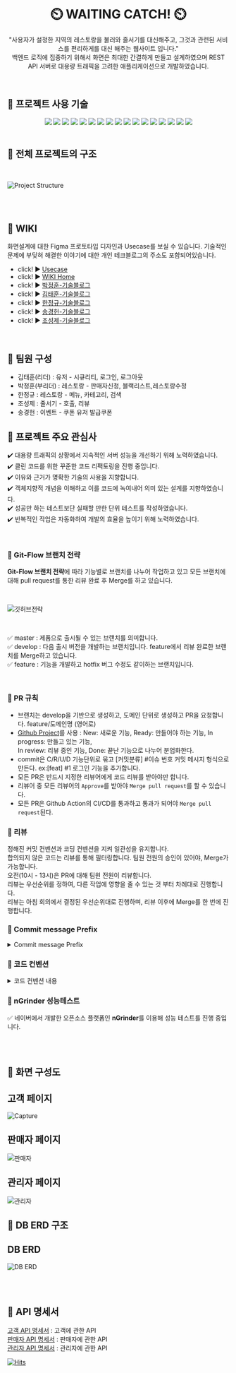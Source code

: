 <h1 align="center" >
 ⏲️ WAITING CATCH! ⏲️
</h1>
<p align="center">
"사용자가 설정한 지역의 레스토랑을 불러와 줄서기를 대신해주고, 그것과 관련된 서비스를 편리하게를 대신 해주는 웹사이트 입니다."<br> 백엔드 로직에 집중하기 위해서 화면은 최대한 간결하게 만들고 설계하였으며 REST API 서버로 대용량 트래픽을 고려한 애플리케이션으로 개발하였습니다. </p>
<br>

## :rocket: 프로젝트 사용 기술 <br>

<div align=center>
 <img src="https://img.shields.io/badge/spring-6DB33F?style=for-the-badge&logo=spring&logoColor=white">
 <img src="https://img.shields.io/badge/Java-007396?style=for-the-badge&logo=openjdk&logoColor=white">
 <img src="https://img.shields.io/badge/Gradle-02303A?style=for-the-badge&logo=gradle&logoColor=white">
 <img src="https://img.shields.io/badge/spring boot-6DB33F?style=for-the-badge&logo=springboot&logoColor=white">
 <img src="https://img.shields.io/badge/Spring_Security-6DB33F?style=for-the-badge&logo=Spring-Security&logoColor=white">
 <img src="https://img.shields.io/badge/Mysql-4479A1?style=for-the-badge&logo=mysql&logoColor=white">
 <img src="https://img.shields.io/badge/Redis-DC382D?style=for-the-badge&logo=redis&logoColor=white">
 <img src="https://img.shields.io/badge/Hibernate-59666C?style=for-the-badge&logo=Hibernate&logoColor=white">
 <img src="https://img.shields.io/badge/Google API-4285F4?style=for-the-badge&logo=google&logoColor=white">
 <img src="https://img.shields.io/badge/Naver API-03C75A?style=for-the-badge&logo=naver&logoColor=white">
 <img src="https://img.shields.io/badge/KAKAO API-FFCD00?style=for-the-badge&logo=kakao&logoColor=white">
 <img src="https://img.shields.io/badge/AWS EC2-FF9900?style=for-the-badge&logo=amazon-ec2&logoColor=white">
 <img src="https://img.shields.io/badge/AWS S3-569A31?style=for-the-badge&logo=amazon-s3&logoColor=white">
 <img src="https://img.shields.io/badge/nGrinder-F79A10?style=for-the-badge&logo=ngrinder&logoColor=white">
 <img src="https://img.shields.io/badge/IntelliJ-000000?style=for-the-badge&logo=intellij-idea&logoColor=white">
 <img src="https://img.shields.io/badge/Github-181717?style=for-the-badge&logo=github&logoColor=white">
 <img src="https://img.shields.io/badge/postman-FF6C37?style=for-the-badge&logo=postman&logoColor=white">
</div>

<br>

## :rocket: 전체 프로젝트의 구조

<br>

![Project Structure](https://user-images.githubusercontent.com/83831110/220520960-4fe34da8-7729-405b-82de-e5594dbfc467.png)


<br>
<br>

## :rocket: WIKI

화면설계에 대한 Figma 프로토타입 디자인과 Usecase를 보실 수 있습니다. 기술적인 문제에 부딪혀 해결한 이야기에 대한 개인 테크블로그의 주소도 포함되어있습니다.

- click! :arrow_forward: [Usecase](https://github.com/mitoconcrete/waiting-catch-project/wiki/Use-Case)
- click! :arrow_forward: [WIKI Home](https://github.com/mitoconcrete/waiting-catch-project/wiki)
- click! :arrow_forward: [박정훈-기술블로그](https://velog.io/@dudaksdk3214)
- click! :arrow_forward: [김태훈-기술블로그](https://mitoconcrete.github.io)
- click! :arrow_forward: [한정규-기술블로그](https://jk891113.tistory.com/)
- click! :arrow_forward: [송경헌-기술블로그](https://velog.io/@rianbowgift)
- click! :arrow_forward: [조성제-기술블로그](https://velog.io/@sj_)

<br>

## 👥 팀원 구성

- 김태훈(리더) : 유저 - 시큐리티, 로그인, 로그아웃<br>
- 박정훈(부리더) : 레스토랑 - 판매자신청, 블랙리스트,레스토랑수정<br>
- 한정규 : 레스토랑 - 메뉴, 카테고리, 검색<br>
- 조성제 : 줄서기 - 호출, 리뷰<br>
- 송경헌 : 이벤트 - 쿠폰 유저 발급쿠폰<br>

## :rocket: 프로젝트 주요 관심사

:heavy_check_mark: 대용량 트래픽의 상황에서 지속적인 서버 성능을 개선하기 위해 노력하였습니다.    
:heavy_check_mark: 클린 코드를 위한 꾸준한 코드 리팩토링을 진행 중입니다.      
:heavy_check_mark: 이유와 근거가 명확한 기술의 사용을 지향합니다.    
:heavy_check_mark: 객체지향적 개념을 이해하고 이를 코드에 녹여내어 의미 있는 설계를 지향하였습니다.    
:heavy_check_mark: 성공만 하는 테스트보단 실패할 만한 단위 테스트를 작성하였습니다.    
:heavy_check_mark: 반복적인 작업은 자동화하여 개발의 효율을 높이기 위해 노력하였습니다.

<br>

### :diamond_shape_with_a_dot_inside: Git-Flow 브랜치 전략

**Git-Flow 브랜치 전략**에 따라 기능별로 브랜치를 나누어 작업하고 있고
모든 브랜치에 대해 pull request를 통한 리뷰 완료 후 Merge를 하고 있습니다.

<br>

![깃허브전략](https://user-images.githubusercontent.com/83831110/220528904-f3387e71-30cc-437e-8e9c-5ce8576112ea.svg)


<br>

:white_check_mark: master : 제품으로 출시될 수 있는 브랜치를 의미합니다.     
:white_check_mark: develop : 다음 출시 버전을 개발하는 브랜치입니다. feature에서 리뷰 완료한 브랜치를 Merge하고 있습니다.    
:white_check_mark: feature : 기능을 개발하고 hotfix 버그 수정도 같이하는 브랜치입니다.

<br>

### :diamond_shape_with_a_dot_inside: PR 규칙

- 브랜치는 develop을 기반으로 생성하고, 도메인 단위로 생성하고 PR을 요청합니다. feature/도메인명 (영어로)<br>
- [Github Project](https://github.com/users/mitoconcrete/projects/6/views/1)를 사용 : New: 새로운 기능, Ready: 만들어야 하는 기능, In
  progress: 만들고 있는 기능,<br> In review: 리뷰 중인 기능, Done: 끝난 기능으로 나누어 분업화한다.
- commit은 C/R/U/D 기능단위로 묶고 [커밋분류] #이슈 번호 커밋 메시지 형식으로 만든다. ex:[feat] #1 로그인 기능을 추가합니다.
- 모든 PR은 반드시 지정한 리뷰어에게 코드 리뷰를 받아야만 합니다.
- 리뷰어 중 모든 리뷰어의  `Approve`를 받아야 `Merge pull request`를 할 수 있습니다.
- 모든 PR은 Github Action의 CI/CD를 통과하고 통과가 되어야 `Merge pull request`된다.
  <br>

### :diamond_shape_with_a_dot_inside: 리뷰

정해진 커밋 컨벤션과 코딩 컨벤션을 지켜 일관성을 유지합니다.<br>
합의되지 않은 코드는 리뷰를 통해 필터링합니다. 팀원 전원의 승인이 있어야, Merge가 가능합니다.<br>
오전(10시 - 13시)은 PR에 대해 팀원 전원이 리뷰합니다. <br>
리뷰는 우선순위를 정하여, 다른 작업에 영향을 줄 수 있는 것 부터 차례대로 진행합니다. <br>리뷰는 아침 회의에서 결정된 우선순위대로 진행하며, 리뷰 이후에 Merge를 한 번에 진행합니다.

### :diamond_shape_with_a_dot_inside: Commit message Prefix

<details>
<summary>Commit message Prefix</summary>
<div markdown="1">       

## Commit Message

- `[feat]` : 새로운 기능 추가
- `[fix]` : 버그 수정
- `[docs]` : 문서 수정
- `[build]` : 빌드 관련 파일 수정
- `[style]` : 코드 포맷팅, 코드 자체의 변경이 없는 경우
- `[refactor]` : 코드 리팩토링
- `[test]` : 테스트 코드 추가
- `[merge]`  : 병합
- `[design]` : CSS 등 사용자 UI 디자인 변경
- `[comment]` : 필요한 주석 추가 및 변경
- `[rename]` : 파일, 변수, 메서드, 폴더명을 수정하는 경우
- `[remove]` : 사용하지 않는 파일 혹은 폴더를 삭제하는 경우

</div>
</details>

### :diamond_shape_with_a_dot_inside: 코드 컨벤션

<details>
<summary>코드 컨벤션 내용</summary>
<div markdown="1">    
 <h2>코드 컨벤션</h2>
- 카멜 케이스를 사용합니다.<br>
- 패키지명은 소문자를 사용합니다.<br>
- 주석은 한 줄로 정리 가능하다면 `//`를 사용하고, 엔터를 통해 줄이 넘어가야 하는 경우, `/**/`를 사용합니다.<br>
- Service 사용 시, 인터페이스를 주입받는 식으로 사용한다.<br>
- Service 인자로 받는 것은 Dto 여야하고, 때려죽어도 바뀔 일이 없는 값은 컨트롤러 Dto를 그대로 가져와서 사용한다.<br>
- ~~dto는 매개변수의 숫자와 관계없이 생성하여 전달합니다.~~dto는 매개변수 2개 이상일 경우에만 생성하여 사용한다.<br>
- 단, InternalService는 dto를 사용하지 않는다.<br>
**- 메소드 명은 `동사 + 명사`의 조합으로 사용합니다.** <br>
- DTO 네이밍은 메서드 네이밍 + 레이어네임(Service, Controller) + Response/Request 로 한다.(DTO 뺀다)
`~~ControllerRequest, ~~ServiceResponse, ~~ServiceRequest`<br>

- 본인이 생각했을 때 때려죽어도 바뀔 일이 없는 것은 레이어 네임을 제외한다.
  `~~Request, ~~Response`<br>
- 서비스 레이어 내부에서 사용할 엔티티를 return 하는 메서드를 서비스 내에 _로 정의하여 사용한다.<br>
  ㄴ _getUser, _getReservation → Entity를 반환<br>
  ㄴ getUser, getReservation → Dto를 반환 getUserB<br>
- 하나의 매개변수가 선언되어 있는 경우 : get, create, update, delete + by + 매개변수 명<br>
- 2개 이상 복수의 매개변수가 선언되어 있는 경우 :  get, create, update, delete + 전달되는 매개변수를 한 단어로 축약하여 사용<br>
- 복수 변수명 : ~s(o), ~List(x)<br>

-슬랙 연결 방법 /github subscribe mitoconcrete/waiting-catch-project<br>
<br>

</div>
</details>

### :diamond_shape_with_a_dot_inside: nGrinder 성능테스트

:white_check_mark: 네이버에서 개발한 오픈소스 플랫폼인 **nGrinder**를 이용해 성능 테스트를 진행 중입니다.

<br>
<br>

## :rocket: 화면 구성도

## 고객 페이지

![Capture](https://user-images.githubusercontent.com/83831110/220533919-bda97501-0330-4db4-a49e-16511947230c.png)

## 판매자 페이지<br>

![판매자](https://user-images.githubusercontent.com/83831110/220533662-5c232a94-2fc2-4dc3-9587-2d2c88c4694e.JPG)

## 관리자 페이지<br>

![관리자](https://user-images.githubusercontent.com/83831110/220535096-f96b90c8-b67e-441e-b53a-c779b6d5c343.JPG)

## :rocket: DB ERD 구조

## DB ERD<br>

![DB ERD](https://user-images.githubusercontent.com/117354616/220817264-5a13c977-3eb3-427d-bcad-26f1a2e633e0.png)

<br>
<br>

## :rocket: API 명세서

[고객 API 명세서](https://docs.google.com/spreadsheets/d/1Hhjp6eKlJxv6ZLsFz1xe50t-xMe478o5_Je7RIvn1YA/edit#gid=0) : 고객에 관한
API<br>
[판매자 API 명세서](https://docs.google.com/spreadsheets/d/1Hhjp6eKlJxv6ZLsFz1xe50t-xMe478o5_Je7RIvn1YA/edit#gid=787721886) :
판매자에 관한 API<br>
[관리자 API 명세서](https://docs.google.com/spreadsheets/d/1Hhjp6eKlJxv6ZLsFz1xe50t-xMe478o5_Je7RIvn1YA/edit#gid=1180646390) :
관리자에 관한 API<br>

[![Hits](https://hits.seeyoufarm.com/api/count/incr/badge.svg?url=https%3A%2F%2Fgithub.com%2Ff-lab-edu%2Fevent-recommender-festa&count_bg=%2379C83D&title_bg=%23555555&icon=&icon_color=%23E7E7E7&title=hits&edge_flat=false)](https://hits.seeyoufarm.com)
